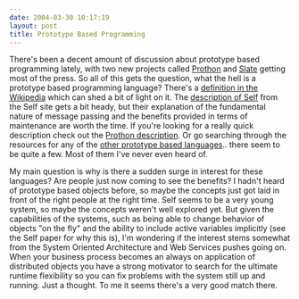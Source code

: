 ```yaml
---
date: 2004-03-30 10:17:19
layout: post
title: Prototype Based Programming
---
```


There's been a decent amount of discussion about prototype based programming lately, with two new projects called [Prothon](http://www.prothon.org/) and [Slate](http://slate.tunes.org/) getting most of the press. So all of this gets the question, what the hell is a prototype based programming language? There's a [definition in the Wikipedia](http://en.wikipedia.org/wiki/Prototype_based) which can shed a bit of light on it. The [description of Self](http://research.sun.com/self/papers/self-power.html) from the Self site gets a bit heady, but their explanation of the fundamental nature of message passing and the benefits provided in terms of maintenance are worth the time. If you're looking for a really quick description check out the [Prothon description](http://www.prothon.org/description.htm). Or go searching through the resources for any of the [other prototype based languages](http://www.dekorte.com/Proto/Chart.html).. there seem to be quite a few. Most of them I've never even heard of.

My main question is why is there a sudden surge in interest for these languages? Are people just now coming to see the benefits? I hadn't heard of prototype based objects before, so maybe the concepts just got laid in front of the right people at the right time. Self seems to be a very young system, so maybe the concepts weren't well explored yet. But given the capabilities of the systems, such as being able to change behavior of objects "on the fly" and the ability to include active variables implicitly (see the Self paper for why this is), I'm wondering if the interest stems somewhat from the System Oriented Architecture and Web Services pushes going on. When your business process becomes an always on application of distributed objects you have a strong motivator to search for the ultimate runtime flexibility so you can fix problems with the system still up and running. Just a thought. To me it seems there's a very good match there.
